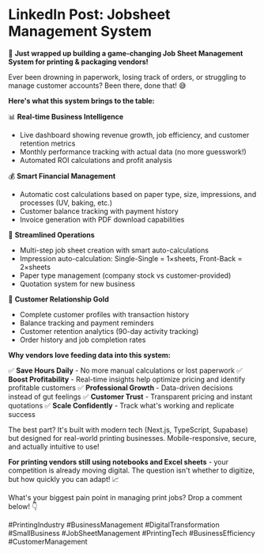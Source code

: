 # LinkedIn Post: Jobsheet Management System

🚀 **Just wrapped up building a game-changing Job Sheet Management System for printing & packaging vendors!**

Ever been drowning in paperwork, losing track of orders, or struggling to manage customer accounts? Been there, done that! 😅

**Here's what this system brings to the table:**

📊 **Real-time Business Intelligence**

- Live dashboard showing revenue growth, job efficiency, and customer retention metrics
- Monthly performance tracking with actual data (no more guesswork!)
- Automated ROI calculations and profit analysis

💰 **Smart Financial Management**

- Automatic cost calculations based on paper type, size, impressions, and processes (UV, baking, etc.)
- Customer balance tracking with payment history
- Invoice generation with PDF download capabilities

🎯 **Streamlined Operations**

- Multi-step job sheet creation with smart auto-calculations
- Impression auto-calculation: Single-Single = 1×sheets, Front-Back = 2×sheets
- Paper type management (company stock vs customer-provided)
- Quotation system for new business

👥 **Customer Relationship Gold**

- Complete customer profiles with transaction history
- Balance tracking and payment reminders
- Customer retention analytics (90-day activity tracking)
- Order history and job completion rates

**Why vendors love feeding data into this system:**

✅ **Save Hours Daily** - No more manual calculations or lost paperwork
✅ **Boost Profitability** - Real-time insights help optimize pricing and identify profitable customers
✅ **Professional Growth** - Data-driven decisions instead of gut feelings
✅ **Customer Trust** - Transparent pricing and instant quotations
✅ **Scale Confidently** - Track what's working and replicate success

The best part? It's built with modern tech (Next.js, TypeScript, Supabase) but designed for real-world printing businesses. Mobile-responsive, secure, and actually intuitive to use!

**For printing vendors still using notebooks and Excel sheets** - your competition is already moving digital. The question isn't whether to digitize, but how quickly you can adapt! 📈

What's your biggest pain point in managing print jobs? Drop a comment below! 👇

#PrintingIndustry #BusinessManagement #DigitalTransformation #SmallBusiness #JobSheetManagement #PrintingTech #BusinessEfficiency #CustomerManagement
